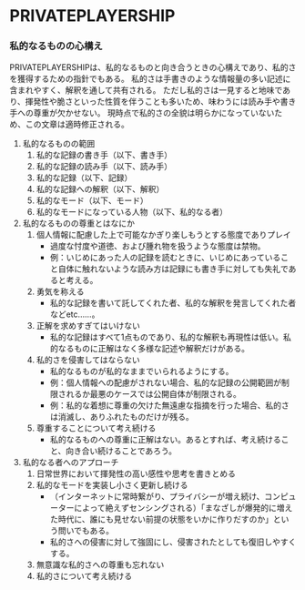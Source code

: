 # PRIVATEPLAYERSHIP

### 私的なるものの心構え 

PRIVATEPLAYERSHIPは、私的なるものと向き合うときの心構えであり、私的さを獲得するための指針でもある。
私的さは手書きのような情報量の多い記述に含まれやすく、解釈を通して共有される。
ただし私的さは一見すると地味であり、揮発性や脆さといった性質を伴うことも多いため、味わうには読み手や書き手への尊重が欠かせない。
現時点で私的さの全貌は明らかになっていないため、この文章は適時修正される。

1. 私的なるものの範囲
    1. 私的な記録の書き手（以下、書き手）
    1. 私的な記録の読み手（以下、読み手）
    1. 私的な記録（以下、記録）
    1. 私的な記録への解釈（以下、解釈）
    1. 私的なモード（以下、モード）
    1. 私的なモードになっている人物（以下、私的なる者）
1. 私的なるものの尊重とはなにか
    1. 個人情報に配慮した上で可能なかぎり楽しもうとする態度でありプレイ
        - 過度な忖度や道徳、および腫れ物を扱うような態度は禁物。
        - 例：いじめにあった人の記録を読むときに、いじめにあっていること自体に触れないような読み方は記録にも書き手に対しても失礼であると考える。
    1. 勇気を称える
        - 私的な記録を書いて託してくれた者、私的な解釈を発言してくれた者などetc……。
    1. 正解を求めすぎてはいけない
    	- 私的な記録はすべて1点ものであり、私的な解釈も再現性は低い。私的なるものに正解はなく多様な記述や解釈だけがある。
    1. 私的さを侵害してはならない
        - 私的なるものが私的なままでいられるようにする。
        - 例：個人情報への配慮がされない場合、私的な記録の公開範囲が制限されるか最悪のケースでは公開自体が制限される。
        - 例：私的な着想に尊重の欠けた無遠慮な指摘を行った場合、私的さは消滅し、ありふれたものだけが残る。
    1. 尊重することについて考え続ける
        - 私的なるものへの尊重に正解はない。あるとすれば、考え続けること、向き合い続けることであろう。    
1.	私的なる者へのアプローチ
	1. 日常世界において揮発性の高い感性や思考を書きとめる
	1. 私的なモードを実装し小さく更新し続ける
        - （インターネットに常時繋がり、プライバシーが増え続け、コンピューターによって絶えずセンシングされる）「まなざしが爆発的に増えた時代に、誰にも見せない前提の状態をいかに作りだすのか」という問いでもある。
        - 私的さへの侵害に対して強固にし、侵害されたとしても復旧しやすくする。
    1. 無意識な私的さへの尊重も忘れない
	1. 私的さについて考え続ける
